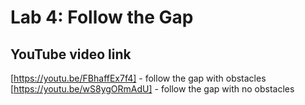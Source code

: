 # Lab 4: Follow the Gap

## YouTube video link
[https://youtu.be/FBhaffEx7f4] - follow the gap with obstacles
[https://youtu.be/wS8ygORmAdU] - follow the gap with no obstacles
